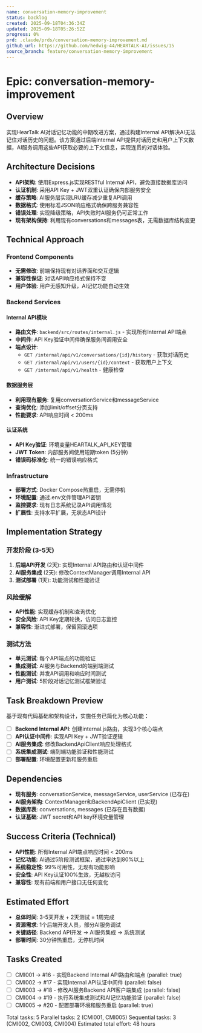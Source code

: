 ```yaml
---
name: conversation-memory-improvement
status: backlog
created: 2025-09-18T04:36:34Z
updated: 2025-09-18T05:26:52Z
progress: 0%
prd: .claude/prds/conversation-memory-improvement.md
github_url: https://github.com/hedwig-44/HEARTALK-AI/issues/15
source_branch: feature/conversation-memory-improvement
---
```


# Epic: conversation-memory-improvement

## Overview
实现HearTalk AI对话记忆功能的中期改进方案，通过构建Internal API解决AI无法记住对话历史的问题。该方案通过后端Internal API提供对话历史和用户上下文数据，AI服务调用这些API获取必要的上下文信息，实现连贯的对话体验。

## Architecture Decisions
- **API架构**: 使用Express.js实现RESTful Internal API，避免直接数据库访问
- **认证机制**: 采用API Key + JWT双重认证确保内部服务安全
- **缓存策略**: AI服务层实现LRU缓存减少重复API调用
- **数据格式**: 使用标准JSON响应格式确保跨服务兼容性
- **错误处理**: 实现降级策略，API失败时AI服务仍可正常工作
- **现有架构保持**: 利用现有conversations和messages表，无需数据库结构变更

## Technical Approach

### Frontend Components
- **无需修改**: 前端保持现有对话界面和交互逻辑
- **兼容性保证**: 对话API响应格式保持不变
- **用户体验**: 用户无感知升级，AI记忆功能自动生效

### Backend Services

#### Internal API模块
- **路由文件**: `backend/src/routes/internal.js` - 实现所有Internal API端点
- **中间件**: API Key验证中间件确保服务间调用安全
- **端点设计**:
  - `GET /internal/api/v1/conversations/{id}/history` - 获取对话历史
  - `GET /internal/api/v1/users/{id}/context` - 获取用户上下文
  - `GET /internal/api/v1/health` - 健康检查

#### 数据服务层
- **利用现有服务**: 复用conversationService和messageService
- **查询优化**: 添加limit/offset分页支持
- **性能要求**: API响应时间 < 200ms

#### 认证系统
- **API Key验证**: 环境变量HEARTALK_API_KEY管理
- **JWT Token**: 内部服务间使用短期token (5分钟)
- **错误码标准化**: 统一的错误响应格式

### Infrastructure
- **部署方式**: Docker Compose热重启，无需停机
- **环境配置**: 通过.env文件管理API密钥
- **监控要求**: 现有日志系统记录API调用情况
- **扩展性**: 支持水平扩展，无状态API设计

## Implementation Strategy

### 开发阶段 (3-5天)
1. **后端API开发** (2天): 实现Internal API路由和认证中间件
2. **AI服务集成** (2天): 修改ContextManager调用Internal API
3. **测试部署** (1天): 功能测试和性能验证

### 风险缓解
- **API性能**: 实现缓存机制和查询优化
- **安全风险**: API Key定期轮换，访问日志监控
- **兼容性**: 渐进式部署，保留回滚选项

### 测试方法
- **单元测试**: 每个API端点的功能验证
- **集成测试**: AI服务与Backend的端到端测试
- **性能测试**: 并发API调用和响应时间测试
- **用户测试**: 5阶段对话记忆测试框架验证

## Task Breakdown Preview
基于现有代码基础和架构设计，实施任务已简化为核心功能：

- [ ] **Backend Internal API**: 创建internal.js路由，实现3个核心端点
- [ ] **API认证中间件**: 实现API Key + JWT验证逻辑
- [ ] **AI服务集成**: 修改BackendApiClient响应处理格式
- [ ] **系统集成测试**: 端到端功能验证和性能测试
- [ ] **部署配置**: 环境配置更新和服务重启

## Dependencies
- **现有服务**: conversationService, messageService, userService (已存在)
- **AI服务架构**: ContextManager和BackendApiClient (已实现)
- **数据库表**: conversations, messages (已存在且有数据)
- **认证基础**: JWT secret和API key环境变量管理

## Success Criteria (Technical)
- **API性能**: 所有Internal API端点响应时间 < 200ms
- **记忆功能**: AI通过5阶段测试框架，通过率达到80%以上
- **系统稳定性**: 99%可用性，无现有功能影响
- **安全性**: API Key认证100%生效，无越权访问
- **兼容性**: 现有前端和用户接口无任何变化

## Estimated Effort
- **总体时间**: 3-5天开发 + 2天测试 = 1周完成
- **资源需求**: 1个后端开发人员，部分AI服务调试
- **关键路径**: Backend API开发 → AI服务集成 → 系统测试
- **部署时间**: 30分钟热重启，无停机时间

## Tasks Created
- [ ] CMI001 → #16 - 实现Backend Internal API路由和端点 (parallel: true)
- [ ] CMI002 → #17 - 实现Internal API认证中间件 (parallel: false)
- [ ] CMI003 → #18 - 修改AI服务Backend API客户端集成 (parallel: false)
- [ ] CMI004 → #19 - 执行系统集成测试和AI记忆功能验证 (parallel: false)
- [ ] CMI005 → #20 - 配置部署环境和服务重启 (parallel: true)

Total tasks: 5
Parallel tasks: 2 (CMI001, CMI005)
Sequential tasks: 3 (CMI002, CMI003, CMI004)
Estimated total effort: 48 hours